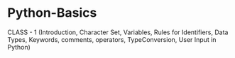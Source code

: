 # Python-Basics

CLASS - 1 (Introduction, Character Set, Variables, Rules for Identifiers, Data Types, Keywords, comments, operators, TypeConversion, User Input in Python)

